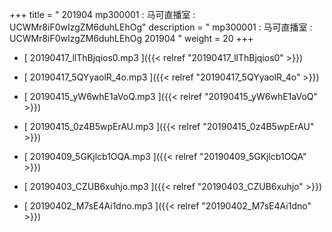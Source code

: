 +++
title = " 201904 mp300001 : 马可直播室 : UCWMr8iF0wIzgZM6duhLEhOg"
description = "  mp300001 : 马可直播室 : UCWMr8iF0wIzgZM6duhLEhOg 201904 "
weight = 20
+++



* [ 20190417_llThBjqios0.mp3 ]({{< relref "20190417_llThBjqios0" >}})


* [ 20190417_5QYyaolR_4o.mp3 ]({{< relref "20190417_5QYyaolR_4o" >}})


* [ 20190415_yW6whE1aVoQ.mp3 ]({{< relref "20190415_yW6whE1aVoQ" >}})


* [ 20190415_0z4B5wpErAU.mp3 ]({{< relref "20190415_0z4B5wpErAU" >}})


* [ 20190409_5GKjlcb1OQA.mp3 ]({{< relref "20190409_5GKjlcb1OQA" >}})


* [ 20190403_CZUB6xuhjo.mp3 ]({{< relref "20190403_CZUB6xuhjo" >}})


* [ 20190402_M7sE4Ai1dno.mp3 ]({{< relref "20190402_M7sE4Ai1dno" >}})

